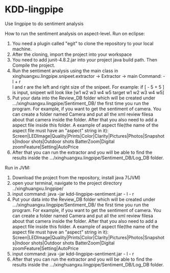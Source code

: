 KDD-lingpipe
============

Use lingpipe to do sentiment analysis

How to run the sentiment analysis on aspect-level.
Run on eclipse:
1. You need a plugin called "egit" to clone the repository to your local machine.
2. After the cloning, import the project into your workspace
3. You need to add junit-4.8.2.jar into your project java build path. Then Compile the project. 
4. Run the sentiment analysis using the main class in xinghuangxu.lingpipe.snipeet.extractor -> Extractor -> main
 Command: - l + r   
l and r are the left and right size of the snipeet. 
For example: if [ - 5 + 5 ] is input, snipeet will look like 
[w1 w2 w3 w4 w5 target w1 w2 w3 w4 w5]
5. Put your data into the Review_DB folder which will be created under .../xinghuangxu.lingpipe/Sentiment_DB/ the first time you run the program.
For example, if you want to get the sentiment of camera. You can create a folder named 
Camera and put all the xml review filesa about that camera inside the folder. After that you also need to add a aspect file 
inside this folder. 
A example of aspect file(the name of the aspect file must have an "aspect" string in it):
<Camera><Screen>Screen|LED</Screen><Images>Image|Quality|Prints|Color|Clarity|Pictures|Photos|Snapshots|Indoor shots|Outdoor shots </Images><Battery>Batter</Battery><Zoom>Zoom|Digital zoom</Zoom><Features>Feature|Setting|Auto</Features><Price>Price</Price></Camera>
6. After that you can run the extractor and you will be able to find the results inside the .../xinghuangxu.lingpipe/Sentiment_DB/Log_DB folder.
 

Run in JVM:
1. Download the project from the repository, install java 7(JVM)
2. open your terminal, navigate to the project directory ../xinghuangxu.lingpipe/
3. input command: java -jar kdd-lingpipe-sentiment.jar - l - r
4. Put your data into the Review_DB folder which will be created under .../xinghuangxu.lingpipe/Sentiment_DB/ the first time you run the program.
For example, if you want to get the sentiment of camera. You can create a folder named 
Camera and put all the xml review filesa about that camera inside the folder. After that you also need to add a aspect file 
inside this folder. 
A example of aspect file(the name of the aspect file must have an "aspect" string in it):
<Camera><Screen>Screen|LED</Screen><Images>Image|Quality|Prints|Color|Clarity|Pictures|Photos|Snapshots|Indoor shots|Outdoor shots </Images><Battery>Batter</Battery><Zoom>Zoom|Digital zoom</Zoom><Features>Feature|Setting|Auto</Features><Price>Price</Price></Camera>
5. input command: java -jar kdd-lingpipe-sentiment.jar - l - r
6. After that you can run the extractor and you will be able to find the results inside the .../xinghuangxu.lingpipe/Sentiment_DB/Log_DB folder.
 